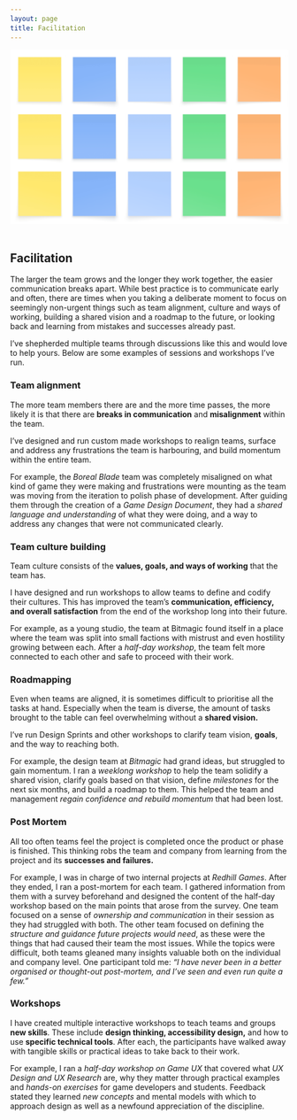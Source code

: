 ```yaml
---
layout: page
title: Facilitation
---
```


<center><img src="assets/img/portfolio/facilitation.jpg" alt="A group of sticky notes on a virtual wall" width=600 class="img-fluid"></center><br>

<div class="col-lg-12 text-center">
	<h2 class="section-heading text-uppercase"> Facilitation </h2>
</div>

The larger the team grows and the longer they work together, the easier communication breaks apart. While best practice is to communicate early and often, there are times when you taking a deliberate moment to focus on seemingly non-urgent things such as team alignment, culture and ways of working, building a shared vision and a roadmap to the future, or looking back and learning from mistakes and successes already past.

I’ve shepherded multiple teams through discussions like this and would love to help yours. Below are some examples of sessions and workshops I’ve run.

<h3>Team alignment</h3>
The more team members there are and the more time passes, the more likely it is that there are <b>breaks in communication</b> and <b>misalignment</b> within the team.

I’ve designed and run custom made workshops to realign teams, surface and address any frustrations the team is harbouring, and build momentum within the entire team.

For example, the <i>Boreal Blade</i> team was completely misaligned on what kind of game they were making and frustrations were mounting as the team was moving from the iteration to polish phase of development. After guiding them through the creation of a <i>Game Design Document</i>, they had a <i>shared language and understanding</i> of what they were doing, and a way to address any changes that were not communicated clearly.

<h3>Team culture building</h3>
Team culture consists of the <b>values, goals, and ways of working</b> that the team has.

I have designed and run workshops to allow teams to define and codify their cultures. This has improved the team’s <b>communication, efficiency, and overall satisfaction</b> from the end of the workshop long into their future.

For example, as a young studio, the team at Bitmagic found itself in a place where the team was split into small factions with mistrust and even hostility growing between each. After a <i>half-day workshop</i>, the team felt more connected to each other and safe to proceed with their work.

<h3>Roadmapping</h3>
Even when teams are aligned, it is sometimes difficult to prioritise all the tasks at hand. Especially when the team is diverse, the amount of tasks brought to the table can feel overwhelming without a <b>shared vision.</b>

I’ve run Design Sprints and other workshops to clarify team vision, <b>goals</b>, and the way to reaching both.

For example, the design team at <i>Bitmagic</i> had grand ideas, but struggled to gain momentum. I ran a <i>weeklong workshop</i> to help the team solidify a shared vision, clarify goals based on that vision, define <i>milestones</i> for the next six months, and build a roadmap to them. This helped the team and management <i>regain confidence and rebuild momentum</i> that had been lost.

<h3>Post Mortem</h3>
All too often teams feel the project is completed once the product or phase is finished. This thinking robs the team and company from learning from the project and its <b>successes and failures.</b>

For example, I was in charge of two internal projects at <i>Redhill Games</i>. After they ended, I ran a post-mortem for each team. I gathered information from them with a survey beforehand and designed the content of the half-day workshop based on the main points that arose from the survey. One team focused on a sense of <i>ownership and communication</i> in their session as they had struggled with both. The other team focused on defining the <i>structure and guidance future projects would need</i>, as these were the things that had caused their team the most issues. While the topics were difficult, both teams gleaned many insights valuable both on the individual and company level. One participant told me: <i>“I have never been in a better organised or thought-out post-mortem, and I’ve seen and even run quite a few.”</i>

<h3>Workshops</h3>
I have created multiple interactive workshops to teach teams and groups <b>new skills</b>. These include <b>design thinking, accessibility design,</b> and how to use <b>specific technical tools</b>. After each, the participants have walked away with tangible skills or practical ideas to take back to their work.

For example, I ran a <i>half-day workshop on Game UX</i> that covered what <i>UX Design and UX Research</i> are, why they matter through practical examples and <i>hands-on exercises</i> for game developers and students. Feedback stated they learned <i>new concepts</i> and mental models with which to approach design as well as a newfound appreciation of the discipline.